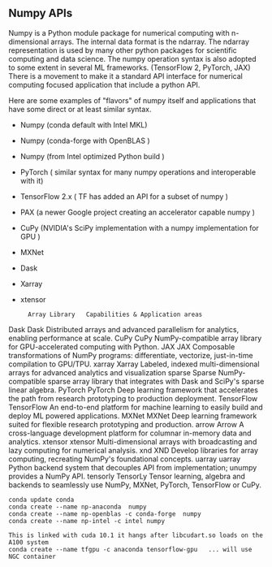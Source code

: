 ## Numpy APIs

Numpy is a Python module package for numerical computing with n-dimensional arrays. The internal data format is the ndarray. The ndarray representation is used by many other python packages for scientific computing and data science. The numpy operation syntax is also adopted to some extent in several ML frameworks. (TensorFlow 2, PyTorch, JAX) There is a movement to make it a standard API interface for numerical computing focused application that include a python API.

Here are some examples of "flavors" of numpy itself and applications that have some direct or at least similar syntax.

- Numpy (conda default with Intel MKL)
- Numpy (conda-forge with OpenBLAS )
- Numpy (from Intel optimized Python build )
- PyTorch ( similar syntax for many numpy operations and interoperable with it)
- TensorFlow 2.x ( TF has added an API for a subset of numpy )
- PAX (a newer Google project creating an accelerator capable numpy )
- CuPy (NVIDIA's SciPy implementation with a numpy implementation for GPU )
- MXNet
- Dask
- Xarray
- xtensor

        Array Library	Capabilities & Application areas
Dask	Dask	Distributed arrays and advanced parallelism for analytics, enabling performance at scale.
CuPy	CuPy	NumPy-compatible array library for GPU-accelerated computing with Python.
JAX	JAX	Composable transformations of NumPy programs: differentiate, vectorize, just-in-time compilation to GPU/TPU.
xarray	Xarray	Labeled, indexed multi-dimensional arrays for advanced analytics and visualization
sparse	Sparse	NumPy-compatible sparse array library that integrates with Dask and SciPy's sparse linear algebra.
PyTorch	PyTorch	Deep learning framework that accelerates the path from research prototyping to production deployment.
TensorFlow	TensorFlow	An end-to-end platform for machine learning to easily build and deploy ML powered applications.
MXNet	MXNet	Deep learning framework suited for flexible research prototyping and production.
arrow	Arrow	A cross-language development platform for columnar in-memory data and analytics.
xtensor	xtensor	Multi-dimensional arrays with broadcasting and lazy computing for numerical analysis.
xnd	XND	Develop libraries for array computing, recreating NumPy's foundational concepts.
uarray	uarray	Python backend system that decouples API from implementation; unumpy provides a NumPy API.
tensorly	TensorLy	Tensor learning, algebra and backends to seamlessly use NumPy, MXNet, PyTorch, TensorFlow or CuPy.



```
conda update conda
conda create --name np-anaconda  numpy 
conda create --name np-openblas -c conda-forge  numpy 
conda create --name np-intel -c intel numpy

This is linked with cuda 10.1 it hangs after libcudart.so loads on the A100 system
conda create --name tfgpu -c anaconda tensorflow-gpu   ... will use NGC container
```